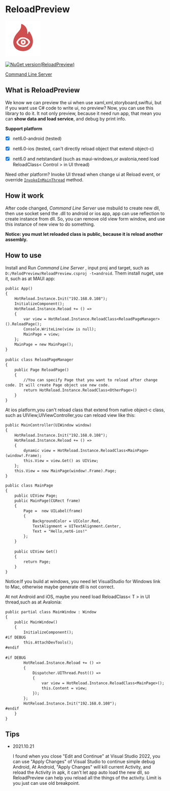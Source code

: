 
# ReloadPreview 
![image](https://github.com/xtuzy/ReloadPreview/blob/master/README.assets/hotreload.png)

[![NuGet version(ReloadPreview)](https://img.shields.io/nuget/v/ReloadPreview?label=ReloadPreview)](https://www.nuget.org/packages/ReloadPreview/)

[Command Line Server](https://github.com/xtuzy/ReloadPreview/releases)

## What is ReloadPreview

We know we can preview the ui when use xaml,xml,storyboard,swiftui, but if you want use C# code to write ui, no preview? Now, you can use this library to do it. 
It not only preview, because it need run app, that mean you can **show data and load service**, and debug by print info.

**Support platform**


- [x] net6.0-android (tested)
- [x] net6.0-ios (tested, can't directly reload object that extend object-c)
- [x] net6.0 and netstandard (such as maui-windows,or avalonia,need load ReloadClass< Control > in UI thread)


Need other platform? Invoke UI thread when change ui at Reload event, or override [`InvokeInMainThread`](https://github.com/xtuzy/ReloadPreview/blob/91de63909a1fb480e3a0f6ac7f6acf6f44bbe20d/ReloadPreview/ReloadClient.cs#L161) method.

## How it work

After code changed, *Command Line Server* use msbuild to create new dll, then use socket send the .dll to android or ios app, app can use reflection to create instance from dll. 
So, you can remove old view form window, and use this instance of new view to do something.

**Notice: you must let reloaded class is public, because it is reload another assembly.**

## How to use
Install and Run *Command Line Server* , input proj and target, such as `D:/RelodPreview/ReloadPreview.csproj -t=android`.
Them install nuget, use it, such as at MAUI app:
```
public App()
{
    HotReload.Instance.Init("192.168.0.108");
    InitializeComponent();
    HotReload.Instance.Reload += () =>
    {
        var view = HotReload.Instance.ReloadClass<ReloadPageManager>().ReloadPage();
        Console.WriteLine(view is null);
        MainPage = view;
    };
    MainPage = new MainPage();
}

public class ReloadPageManager
{
    public Page ReloadPage()
    {
        //You can specify Page that you want to reload after change code. It will create Page object use new code.
        return HotReload.Instance.ReloadClass<OtherPage>()
    }
}
```
At ios platform,you can't reload class that extend from native object-c class, such as UIView,UIViewController,you can reload view like this:
```
public MainController(UIWindow window)
{
    HotReload.Instance.Init("192.168.0.108");
    HotReload.Instance.Reload += () =>
    {
        dynamic view = HotReload.Instance.ReloadClass<MainPage>(window!.Frame);
        this.View = view.Get() as UIView;
    };
    this.View = new MainPage(window!.Frame).Page;
}
```
```
public class MainPage
{
    public UIView Page;
    public MainPage(CGRect frame)
    {
        Page =  new UILabel(frame)
        {
            BackgroundColor = UIColor.Red,
            TextAlignment = UITextAlignment.Center,
            Text = "Hello,net6-ios!"
        };
    }

    public UIView Get()
    {
        return Page;
    }
}
```
Notice:If you build at windows, you need let VisualStudio for Windows link to Mac, otherwise maybe generate dll is not correct.

At not Android and iOS, maybe you need load ReloadClass< T > in UI thread,such as at Avalonia:
```
public partial class MainWindow : Window
{
    public MainWindow()
    {
        InitializeComponent();
#if DEBUG
        this.AttachDevTools();
#endif

#if DEBUG
        HotReload.Instance.Reload += () =>
        {
            Dispatcher.UIThread.Post(() =>
            {
                var view = HotReload.Instance.ReloadClass<MainPage>();
                this.Content = view;
            });
        };
        HotReload.Instance.Init("192.168.0.108");
#endif
    }
}
```
## Tips

- 2021.10.21
  
  I found when you close "Edit and Continue" at Visual Studio 2022, you can use "Apply Changes" of Visual Studio to continue simple debug Android, At Android, "Apply Changes" will kill current Activity, and reload the Activity in apk, it can't let app auto load the new dll, so ReloadPreview can help you reload all the things of the activity. Limit is you just can use old breakpoint.
  
